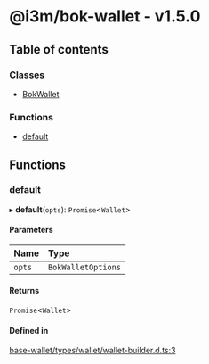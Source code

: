 # @i3m/bok-wallet - v1.5.0

## Table of contents

### Classes

- [BokWallet](classes/BokWallet.md)

### Functions

- [default](API.md#default)

## Functions

### default

▸ **default**(`opts`): `Promise`<`Wallet`\>

#### Parameters

| Name | Type |
| :------ | :------ |
| `opts` | `BokWalletOptions` |

#### Returns

`Promise`<`Wallet`\>

#### Defined in

[base-wallet/types/wallet/wallet-builder.d.ts:3](https://gitlab.com/i3-market/code/wp3/t3.2/i3m-wallet-monorepo/-/blob/b75ffba/packages/base-wallet/types/wallet/wallet-builder.d.ts#L3)
